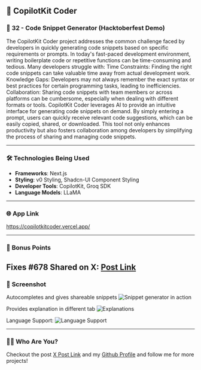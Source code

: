 ## 🚀 CopilotKit Coder

### 📝 **32 - Code Snippet Generator (Hacktoberfest Demo)**

The CopilotKit Coder project addresses the common challenge faced by developers in quickly generating code snippets based on specific requirements or prompts. In today's fast-paced development environment, writing boilerplate code or repetitive functions can be time-consuming and tedious.
Many developers struggle with:
Time Constraints: Finding the right code snippets can take valuable time away from actual development work.
Knowledge Gaps: Developers may not always remember the exact syntax or best practices for certain programming tasks, leading to inefficiencies.
Collaboration: Sharing code snippets with team members or across platforms can be cumbersome, especially when dealing with different formats or tools.
CopilotKit Coder leverages AI to provide an intuitive interface for generating code snippets on demand. By simply entering a prompt, users can quickly receive relevant code suggestions, which can be easily copied, shared, or downloaded. This tool not only enhances productivity but also fosters collaboration among developers by simplifying the process of sharing and managing code snippets.

---

### 🛠️ **Technologies Being Used**

- **Frameworks**: Next.js
- **Styling**: v0 Styling, Shadcn-UI Component Styling
- **Developer Tools**: CopilotKit, Groq SDK
- **Language Models**: LLaMA

---

### 🌐 **App Link**

https://copilotkitcoder.vercel.app/

---

### 🎯 **Bonus Points**

Fixes #678
Shared on X: [Post Link](https://x.com/Dev_in_making/status/1851232161103515761)
---

### 📸 **Screenshot**

Autocompletes and gives shareable snippets 
![Snippet generator in action](https://github.com/user-attachments/assets/f3e91ef0-b8a8-4a07-893a-c71d639cc7a5)

Provides explanation in different tab
![Explanations](https://github.com/user-attachments/assets/891fe9d7-1ebd-4604-858a-97bf933aaefe)

Language Support:
![Language Support](https://github.com/user-attachments/assets/cd3c2a0c-f677-4300-8392-2eabf6d7df6d)

---

### 🙋‍♂️ **Who Are You?**

Checkout the post [X Post Link](https://x.com/Dev_in_making/status/1851232161103515761) and
my [Github Profile](https://github.com/StephCurry07) and follow me for more projects!
